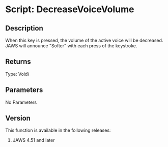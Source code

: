 # Script: DecreaseVoiceVolume

## Description

When this key is pressed, the volume of the active voice will be
decreased. JAWS will announce \"Softer\" with each press of the
keystroke.

## Returns

Type: Void\

## Parameters

No Parameters

## Version

This function is available in the following releases:

1.  JAWS 4.51 and later
